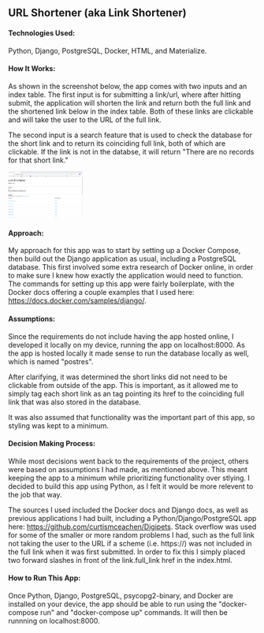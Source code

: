 ## URL Shortener (aka Link Shortener)

#### Technologies Used:
Python, Django, PostgreSQL, Docker, HTML, and Materialize.

#### How It Works:
As shown in the screenshot below, the app comes with two inputs and an index table. The first input is for submitting a link/url, where after hitting submit, the application will shorten the link and return both the full link and the shortened link below in the index table. Both of these links are clickable and will take the user to the URL of the full link.

The second input is a search feature that is used to check the database for the short link and to return its coinciding full link, both of which are clickable. If the link is not in the databse, it will return "There are no records for that short link."

<p float="middle">
    <img src="/screenshot/LinkShortenerSS.PNG?raw=true" width="30%" height="30%">
</p>

#### Approach:
My approach for this app was to start by setting up a Docker Compose, then build out the Django application as usual, including a PostgreSQL database. This first involved some extra research of Docker online, in order to make sure I knew how exactly the application would need to function. The commands for setting up this app were fairly boilerplate, with the Docker docs offering a couple examples that I used here: https://docs.docker.com/samples/django/. 

#### Assumptions:
Since the requirements do not include having the app hosted online, I developed it locally on my device, running the app on localhost:8000. As the app is hosted locally it made sense to run the database locally as well, which is named "postres".

After clarifying, it was determined the short links did not need to be clickable from outside of the app. This is important, as it allowed me to simply tag each short link as an <a> tag pointing its href to the coinciding full link that was also stored in the database.

It was also assumed that functionality was the important part of this app, so styling was kept to a minimum.

#### Decision Making Process:
While most decisions went back to the requirements of the project, others were based on assumptions I had made, as mentioned above. This meant keeping the app to a minimum while prioritizing functionality over stlying. I decided to build this app using Python, as I felt it would be more relevent to the job that way.

The sources I used included the Docker docs and Django docs, as well as previous applications I had built, including a Python/Django/PostgreSQL app here: https://github.com/curtismceachen/Digipets. Stack overflow was used for some of the smaller or more random problems I had, such as the full link not taking the user to the URL if a scheme (i.e. https://) was not included in the full link when it was first submitted. In order to fix this I simply placed two forward slashes in front of the link.full_link href in the index.html.

#### How to Run This App:
Once Python, Django, PostgreSQL, psycopg2-binary, and Docker are installed on your device, the app should be able to run using the "docker-compose run" and "docker-compose up" commands. It will then be runnning on localhost:8000.




